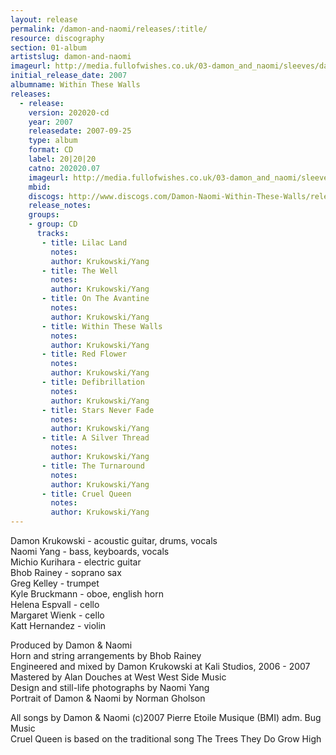 ```yaml
---
layout: release
permalink: /damon-and-naomi/releases/:title/
resource: discography
section: 01-album
artistslug: damon-and-naomi
imageurl: http://media.fullofwishes.co.uk/03-damon_and_naomi/sleeves/dan_withinthesewalls.jpg
initial_release_date: 2007
albumname: Within These Walls
releases:
  - release: 
    version: 202020-cd
    year: 2007
    releasedate: 2007-09-25
    type: album
    format: CD
    label: 20|20|20
    catno: 202020.07
    imageurl: http://media.fullofwishes.co.uk/03-damon_and_naomi/sleeves/dan_withinthesewalls.jpg
    mbid: 
    discogs: http://www.discogs.com/Damon-Naomi-Within-These-Walls/release/1148814
    release_notes:
    groups:
    - group: CD
      tracks:
       - title: Lilac Land
         notes: 
         author: Krukowski/Yang
       - title: The Well
         notes: 
         author: Krukowski/Yang
       - title: On The Avantine
         notes: 
         author: Krukowski/Yang
       - title: Within These Walls
         notes: 
         author: Krukowski/Yang
       - title: Red Flower
         notes: 
         author: Krukowski/Yang
       - title: Defibrillation
         notes: 
         author: Krukowski/Yang
       - title: Stars Never Fade
         notes: 
         author: Krukowski/Yang
       - title: A Silver Thread
         notes: 
         author: Krukowski/Yang
       - title: The Turnaround
         notes: 
         author: Krukowski/Yang
       - title: Cruel Queen
         notes: 
         author: Krukowski/Yang
---
```

Damon Krukowski - acoustic guitar, drums, vocals  
Naomi Yang - bass, keyboards, vocals  
Michio Kurihara - electric guitar  
Bhob Rainey - soprano sax  
Greg Kelley - trumpet  
Kyle Bruckmann - oboe, english horn  
Helena Espvall - cello  
Margaret Wienk - cello  
Katt Hernandez - violin

Produced by Damon & Naomi  
Horn and string arrangements by Bhob Rainey  
Engineered and mixed by Damon Krukowski at Kali Studios, 2006 - 2007  
Mastered by Alan Douches at West West Side Music  
Design and still-life photographs by Naomi Yang  
Portrait of Damon & Naomi by Norman Gholson

All songs by Damon & Naomi (c)2007 Pierre Etoile Musique (BMI) adm. Bug Music  
Cruel Queen is based on the traditional song The Trees They Do Grow High